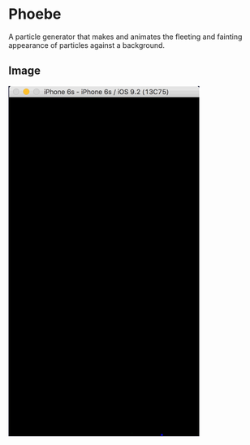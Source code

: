 # Phoebe
A particle generator that makes and animates the fleeting and fainting 
 appearance of particles against a background.

## Image
![Demo image](demo.gif)
